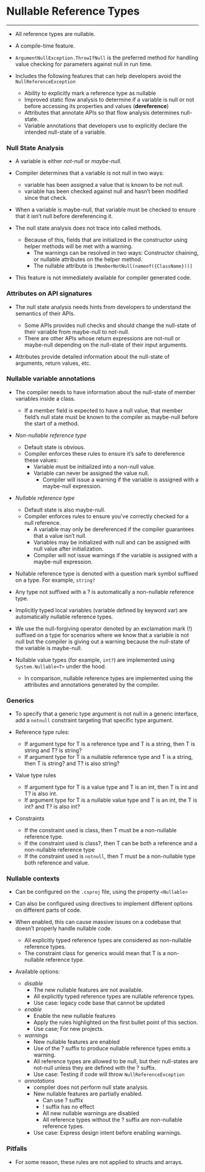# Nullable Reference Types

---

- All reference types are nullable.
- A compile-time feature.
- `ArgumentNullException.ThrowIfNull` is the preferred method for handling value checking for parameters against null in run time.

- Includes the following features that can help developers avoid the `NullReferenceException`
    - Ability to explicitly mark a reference type as nullable
    - Improved static flow analysis to determine if a variable is null or not before accessing its properties and values (**dereference**)
    - Attributes that annotate APIs so that flow analysis determines null-state.
    - Variable annotations that developers use to explicitly declare the intended null-state of a variable.

### Null State Analysis

- A variable is either _not-null_ or _maybe-null._
- Compiler determines that a variable is not null in two ways:
    - variable has been assigned a value that is known to be not null.
    - variable has been checked against null and hasn’t been modified since that check.

- When a variable is maybe-null, that variable must be checked to ensure that it isn’t null before dereferencing it.
- The null state analysis does not trace into called methods.
    - Because of this, fields that are initialized in the constructor using helper methods will be met with a warning.
        - The warnings can be resolved in two ways: Constructor chaining, or nullable attributes on the helper method.
        - The nullable attribute is `[MemberNotNull(nameof({ClassName}))]`

- This feature is not immediately available for compiler generated code.

### Attributes on API signatures

- The null state analysis needs hints from developers to understand the semantics of their APIs.
    - Some APIs provides null checks and should change the null-state of their variable from maybe-null to not-null.
    - There are other APIs whose return expressions are not-null or maybe-null depending on the null-state of their input arguments.

- Attributes provide detailed information about the null-state of arguments, return values, etc.

### Nullable variable annotations

- The compiler needs to have information about the null-state of member variables inside a class.
    - If a member field is expected to have a null value, that member field’s null state must be known to the compiler as maybe-null before the start of a method.

- _Non-nullable reference type_
    - Default state is obvious.
    - Compiler enforces these rules to ensure it’s safe to dereference these values:
        - Variable must be initialized into a non-null value.
        - Variable can never be assigned the value null.
            - Compiler will issue a warning if the variable is assigned with a maybe-null expression.

- _Nullable reference type_
    - Default state is also maybe-null.
    - Compiler enforces rules to ensure you’ve correctly checked for a null reference.
        - A variable may only be dereferenced if the compiler guarantees that a value isn’t null.
        - Variables may be initialized with null and can be assigned with null value after initialization.
        - Compiler will not issue warnings if the variable is assigned with a maybe-null expression.

- Nullable reference type is denoted with a question mark symbol suffixed on a type. For example, `string?`
- Any type not suffixed with a ? is automatically a non-nullable reference type.
- Implicitly typed local variables (variable defined by keyword var) are automatically nullable reference types.
- We use the null-forgiving operator denoted by an exclamation mark (!) suffixed on a type for scenarios where we know that a variable is not null but the compiler is giving out a warning because the null-state of the variable is maybe-null.

- Nullable value types (for example, `int?`) are implemented using `System.Nullable<T>` under the hood.
    - In comparison, nullable reference types are implemented using the attributes and annotations generated by the compiler.

### Generics

- To specify that a generic type argument is not null in a generic interface, add a `notnull` constraint targeting that specific type argument.

- Reference type rules:
    - If argument type for T is a reference type and T is a string, then T is string and T? is string?
    - If argument type for T is a nullable reference type and T is a string, then T is string? and T? is also string?

- Value type rules
    - If argument type for T is a value type and T is an int, then T is int and T? is also int.
    - If argument type for T is a nullable value type and T is an int, the T is int? and T? is also int?

- Constraints
    - If the constraint used is class, then T must be a non-nullable reference type.
    - If the constraint used is class?, then T can be both a reference and a non-nullable reference type
    - If the constraint used is `notnull`, then T must be a non-nullable type both reference and value.

### Nullable contexts

- Can be configured on the `.csproj` file, using the property `<Nullable>`
- Can also be configured using directives to implement different options on different parts of code.
- When enabled, this can cause massive issues on a codebase that doesn’t properly handle nullable code.
    - All explicitly typed reference types are considered as non-nullable reference types.
    - The constraint class for generics would mean that T is a non-nullable reference type.

- Available options:
    - _disable_
        - The new nullable features are not available.
        - All explicitly typed reference types are nullable reference types.
        - Use case: legacy code base that cannot be updated
    - _enable_
        - Enable the new nullable features
        - Apply the rules highlighted on the first bullet point of this section.
        - Use case; For new projects.
    - _warnings_
        - New nullable features are enabled
        - Use of the ? suffix to produce nullable reference types emits a warning.
        - All reference types are allowed to be null, but their null-states are not-null unless they are defined with the ? suffix.
        - Use case: Testing if code will throw `NullReferenceException`
    - _annotations_
        - compiler does not perform null state analysis.
        - New nullable features are partially enabled.
            - Can use ? suffix
            - ! suffix has no effect
            - All new nullable warnings are disabled
            - All reference types without the ? suffix are non-nullable reference types.
        - Use case: Express design intent before enabling warnings.

### Pitfalls

- For some reason, these rules are not applied to structs and arrays.